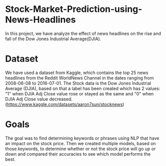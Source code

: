 # Stock-Market-Prediction-using-News-Headlines
In this project, we have analyze the effect of news headlines on the rise and fall of the Dow Jones Industrial Average(DJIA). 
# Dataset 
We have used a dataset from Kaggle, which contains the top 25 news headlines from the Reddit WorldNews Channel in the dates ranging from 2008-06-08 to 2016-07-01.
The Stock data is the Dow Jones Industrial Average (DJIA), based on that a label has been created which has 2 values: "1" when DJIA Adj Close value rose or stayed as the same and "0" when DJIA Adj Close value decreased. (https://www.kaggle.com/datasets/aaron7sun/stocknews)
# Goals 
The goal was to find determining keywords or phrases using NLP that have an impact on the stock price. Then we created multiple models, based on those keywords, to determine whether or not the stock price will go up or down and compared their accuracies to see which model performs the best.
